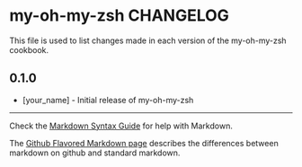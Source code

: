 my-oh-my-zsh CHANGELOG
======================

This file is used to list changes made in each version of the my-oh-my-zsh cookbook.

0.1.0
-----
- [your_name] - Initial release of my-oh-my-zsh

- - -
Check the [Markdown Syntax Guide](http://daringfireball.net/projects/markdown/syntax) for help with Markdown.

The [Github Flavored Markdown page](http://github.github.com/github-flavored-markdown/) describes the differences between markdown on github and standard markdown.
